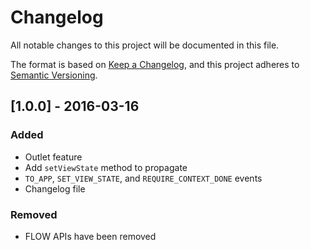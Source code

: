 # Changelog

All notable changes to this project will be documented in this file.

The format is based on [Keep a Changelog](https://keepachangelog.com/en/1.0.0/),
and this project adheres to [Semantic Versioning](https://semver.org/spec/v2.0.0.html).


## [1.0.0] - 2016-03-16

### Added

- Outlet feature
- Add `setViewState` method to propagate 
- `TO_APP`, `SET_VIEW_STATE`, and `REQUIRE_CONTEXT_DONE` events
- Changelog file

### Removed

- FLOW APIs have been removed

